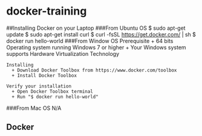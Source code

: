# docker-training

##Installing Docker on your Laptop
###From Ubuntu OS
    $ sudo apt-get update
    $ sudo apt-get install curl
    $ curl -fsSL https://get.docker.com/ | sh
    $ docker run hello-world
###From Window OS
    Prerequisite
      + 64 bits Operating system running Windows 7 or higher
      + Your Windows system supports Hardware Virtualization Technology
    
    Installing
      + Download Docker Toolbox from https://www.docker.com/toolbox
      + Install Docker Toolbox
      
    Verify your installation
      + Open Docker Toolbox terminal
      + Run "$ docker run hello-world"
###From Mac OS
    N/A

## Docker 
